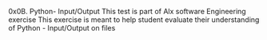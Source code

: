 0x0B. Python- Input/Output
This test is part of Alx software Engineering exercise 
This exercise is meant to help student evaluate their
understanding of Python - Input/Output on files
